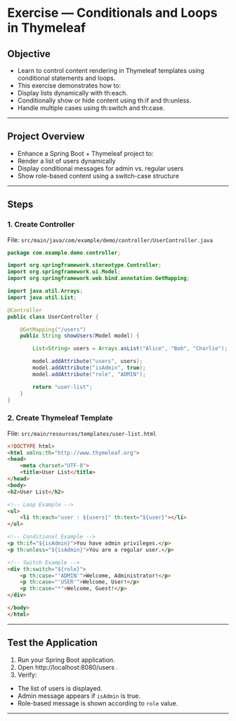 # Exercise — Conditionals and Loops in Thymeleaf

## Objective

- Learn to control content rendering in Thymeleaf templates using conditional statements and loops.
- This exercise demonstrates how to:
- Display lists dynamically with th:each.
- Conditionally show or hide content using th:if and th:unless.
- Handle multiple cases using th:switch and th:case.

---

## Project Overview

- Enhance a Spring Boot + Thymeleaf project to:
- Render a list of users dynamically
- Display conditional messages for admin vs. regular users
- Show role-based content using a switch-case structure

---

## Steps

### 1. Create Controller

File: `src/main/java/com/example/demo/controller/UserController.java`

```java
package com.example.demo.controller;

import org.springframework.stereotype.Controller;
import org.springframework.ui.Model;
import org.springframework.web.bind.annotation.GetMapping;

import java.util.Arrays;
import java.util.List;

@Controller
public class UserController {

    @GetMapping("/users")
    public String showUsers(Model model) {

        List<String> users = Arrays.asList("Alice", "Bob", "Charlie");

        model.addAttribute("users", users);
        model.addAttribute("isAdmin", true);
        model.addAttribute("role", "ADMIN");

        return "user-list";
    }
}
```

### 2. Create Thymeleaf Template

File: `src/main/resources/templates/user-list.html`
```html
<!DOCTYPE html>
<html xmlns:th="http://www.thymeleaf.org">
<head>
    <meta charset="UTF-8">
    <title>User List</title>
</head>
<body>
<h2>User List</h2>

<!-- Loop Example -->
<ul>
    <li th:each="user : ${users}" th:text="${user}"></li>
</ul>

<!-- Conditional Example -->
<p th:if="${isAdmin}">You have admin privileges.</p>
<p th:unless="${isAdmin}">You are a regular user.</p>

<!-- Switch Example -->
<div th:switch="${role}">
    <p th:case="'ADMIN'">Welcome, Administrator!</p>
    <p th:case="'USER'">Welcome, User!</p>
    <p th:case="*">Welcome, Guest!</p>
</div>

</body>
</html>
```

---

## Test the Application

1. Run your Spring Boot application.
2. Open http://localhost:8080/users
.
3. Verify:
- The list of users is displayed.
- Admin message appears if `isAdmin` is true.
- Role-based message is shown according to `role` value.

---

